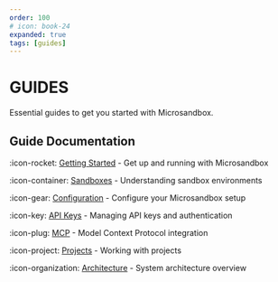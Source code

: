 ```yaml
---
order: 100
# icon: book-24
expanded: true
tags: [guides]
---
```


# GUIDES

Essential guides to get you started with Microsandbox.

## Guide Documentation

:icon-rocket: [Getting Started](getting-started.md) - Get up and running with Microsandbox

:icon-container: [Sandboxes](sandboxes.md) - Understanding sandbox environments

:icon-gear: [Configuration](configuration.md) - Configure your Microsandbox setup

:icon-key: [API Keys](api-keys.md) - Managing API keys and authentication

:icon-plug: [MCP](mcp.md) - Model Context Protocol integration

:icon-project: [Projects](projects.md) - Working with projects

:icon-organization: [Architecture](architecture.md) - System architecture overview
